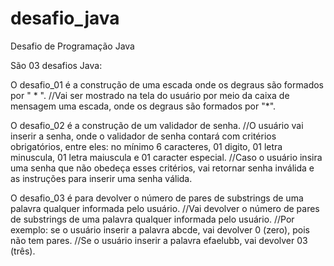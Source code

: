 # desafio_java
 Desafio de Programação Java

São 03 desafios Java:

O desafio_01 é a construção de uma escada onde os degraus são formados por " * ".
//Vai ser mostrado na tela do usuário por meio da caixa de mensagem uma escada, onde os degraus são formados por "*".

O desafio_02 é a construção de um validador de senha.
//O usuário vai inserir a senha, onde o validador de senha contará com critérios obrigatórios, entre eles: no mínimo 6 caracteres, 01 digito, 01 letra minuscula, 01 letra maiuscula e 01 caracter especial.
//Caso o usuário insira uma senha que não obedeça esses critérios, vai retornar senha inválida e as instruções para inserir uma senha válida.

O desafio_03 é para devolver o número de pares de substrings de uma palavra qualquer informada pelo usuário.
//Vai devolver o número de pares de substrings de uma palavra qualquer informada pelo usuário.
//Por exemplo: se o usuário inserir a palavra abcde, vai devolver 0 (zero), pois não tem pares.
//Se o usuário inserir a palavra efaelubb, vai devolver 03 (três).
